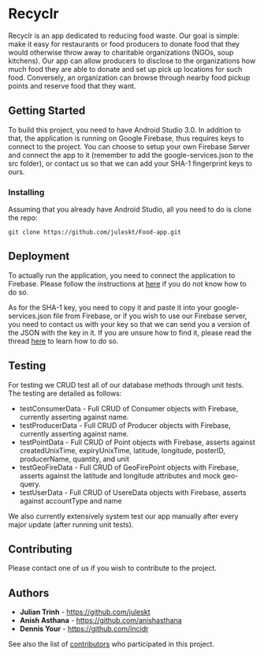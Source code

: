 # Recyclr

Recyclr is an app dedicated to reducing food waste. Our goal is simple: make it easy for restaurants or food producers to donate food that they would otherwise throw away to charitable organizations (NGOs, soup kitchens). Our app can allow producers to disclose to the organizations how much food they are able to donate and set up pick up locations for such food. Conversely, an organization can browse through nearby food pickup points and reserve food that they want.

## Getting Started

To build this project, you need to have Android Studio 3.0. In addition to that, the application is running on Google Firebase, thus requires keys to connect to the project. You can choose to setup your own Firebase Server and connect the app to it (remember to add the google-services.json to the src folder), or contact us so that we can add your SHA-1 fingerprint keys to ours.

### Installing

Assuming that you already have Android Studio, all you need to do is clone the repo:
```
git clone https://github.com/juleskt/Food-app.git
```

## Deployment

To actually run the application, you need to connect the application to Firebase. Please follow the instructions at [here](https://developer.android.com/studio/write/firebase.html) if you do not know how to do so.

As for the SHA-1 key, you need to copy it and paste it into your google-services.json file from Firebase, or if you wish to use our Firebase server, you need to contact us with your key so that we can send you a version of the JSON with the key in it. If you are unsure how to find it, please read the thread [here](https://stackoverflow.com/questions/27609442/how-to-get-the-sha-1-fingerprint-certificate-in-android-studio-for-debug-mode) to learn how to do so.

## Testing
For testing we CRUD test all of our database methods through unit tests. The testing are detailed as follows:
- testConsumerData - Full CRUD of Consumer objects with Firebase, currently asserting against name.
- testProducerData - Full CRUD of Producer objects with Firebase, currently asserting against name.
- testPointData - Full CRUD of Point objects with Firebase, asserts against createdUnixTime, expiryUnixTime, latitude, longitude, posterID, producerName, quantity, and unit
- testGeoFireData - Full CRUD of GeoFirePoint objects with Firebase, asserts against the latitude and longitude attributes and mock geo-query.
- testUserData - Full CRUD of UsereData objects with Firebase, asserts against accountType and name

We also currently extensively system test our app manually after every major update (after running unit tests).

## Contributing

Please contact one of us if you wish to contribute to the project.

## Authors

* **Julian Trinh** - <https://github.com/juleskt>
* **Anish Asthana** - <https://github.com/anishasthana>
* **Dennis Your** - <https://github.com/incidr>

See also the list of [contributors](https://github.com/juleskt/Food-app/graphs/contributors) who participated in this project.
